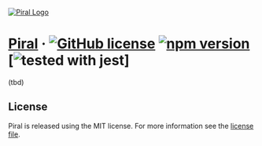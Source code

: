 [![Piral Logo](https://github.com/smapiot/piral/raw/master/docs/assets/logo.png)](https://piral.io)

# [Piral](https://piral.io) &middot; [![GitHub license](https://img.shields.io/badge/license-MIT-blue.svg)](https://github.com/smapiot/piral/blob/master/LICENSE) [![npm version](https://img.shields.io/npm/v/piral.svg?style=flat)](https://www.npmjs.com/package/piral) [![tested with jest](https://img.shields.io/badge/tested_with-jest-99424f.svg)]

(tbd)

## License

Piral is released using the MIT license. For more information see the [license file](./LICENSE).
